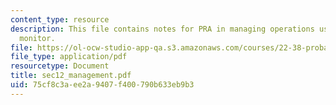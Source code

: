 ```yaml
---
content_type: resource
description: This file contains notes for PRA in managing operations using a risk
  monitor.
file: https://ol-ocw-studio-app-qa.s3.amazonaws.com/courses/22-38-probability-and-its-applications-to-reliability-quality-control-and-risk-assessment-fall-2005/75cf8c3aee2a9407f400790b633eb9b3_sec12_management.pdf
file_type: application/pdf
resourcetype: Document
title: sec12_management.pdf
uid: 75cf8c3a-ee2a-9407-f400-790b633eb9b3
---
```


